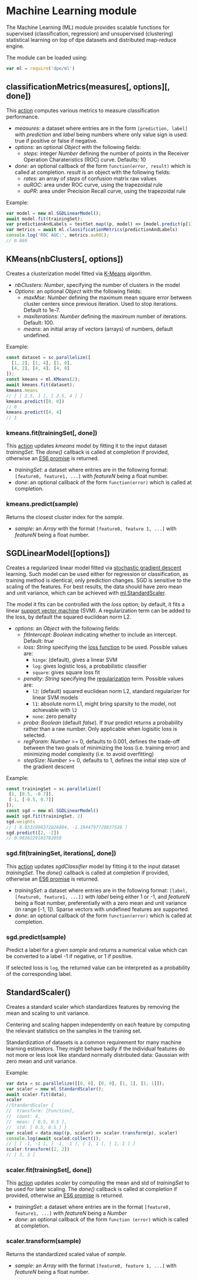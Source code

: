 # Machine Learning module

The Machine Learning (ML) module provides scalable functions for
supervised (classification, regression) and unsupervised (clustering)
statistical learning on top of dpe datasets and distributed
map-reduce engine.

The module can be loaded using:
```js
var ml = require('dpe/ml')
```

## classificationMetrics(measures[, options][, done])

This [action] computes various metrics to measure classification performance.

- *measures*: a dataset where entries are in the form
  `[prediction, label]` with *prediction* and *label* being numbers where
  only value sign is used: true if positive or false if negative.
- *options*: an optional *Object* with the following fields:
    - *steps*: integer *Number* defining the number of points in the Receiver
      Operation Charateristics (ROC) curve. Defaults: 10
- *done*:  an optional callback of the form `function(error, result)`
  which is called at completion. *result* is an object with the following fields:
    - *rates*: an array of *steps* of confusion matrix raw values
    - *auROC*: area under ROC curve, using the trapezoidal rule
    - *auPR*: area under Precision Recall curve, using the trapezoidal rule

Example:
```js
var model = new ml.SGDLinearModel();
await model.fit(trainingSet);
var predictionAndLabels = testSet.map((p, model) => [model.predict(p[1]), p[0]], model);
var metrics = await ml.classificationMetrics(predictionAndLabels)
console.log('ROC AUC:', metrics.auROC);
// 0.869
```

## KMeans(nbClusters[, options])

Creates a clusterization model fitted via [K-Means] algorithm.

- *nbClusters*: *Number*, specifying the number of clusters in the model
- *Options*: an optional *Object* with the following fields:
    - *maxMse*: *Number* defining the maximum mean square error between cluster
      centers since previous iteration. Used to stop iterations. Default to 1e-7.
    - *maxIterations*: *Number* defining the maximum number of iterations. Default: 100.
    - *means*: an initial array of vectors (arrays) of numbers, default undefined.

Example:
```js
const dataset = sc.parallelize([
  [1, 2], [1, 4], [1, 0],
  [4, 2], [4, 4], [4, 0]
]);
const kmeans = ml.KMeans(2);
await kmeans.fit(dataset);
kmeans.means
// [ [ 2.5, 1 ], [ 2.5, 4 ] ]
kmeans.predict([0, 0])
// 0
kmeans.predict([4, 4]
// 1
```

### kmeans.fit(trainingSet[, done])

This [action] updates *kmeans* model by fitting it to the input
dataset *trainingSet*. The *done()* callback is called at completion
if provided, otherwise an [ES6 promise] is returned.

- *trainingSet*: a dataset where entries are in the following format:
  `[feature0, feature1, ...]` with *featureN* being a float number.
- *done*: an optional callback of the form `function(error)`
  which is called at completion.

### kmeans.predict(sample)

Returns the closest cluster index for the *sample*.

- *sample*: an *Array* with the format `[feature0, feature 1, ...]`
  with *featureN* being a float number.

## SGDLinearModel([options])

Creates a regularized linear model fitted via [stochastic
gradient descent] learning. Such model can be used either for 
regression or classification, as training method is identical,
only prediction changes. SGD is sensitive to the scaling
of the features. For best results, the data should have zero mean and
unit variance, which can be achieved with [ml.StandardScaler].

The model it fits can be controlled with the *loss* option; by default,
it fits a linear [support vector machine] (SVM). A regularization term
can be added to the loss, by default the squared euclidean norm L2.

- *options*: an *Object* with the following fields:
  - *fitIntercept*: *Boolean* indicating whether to include an intercept. Default: *true*
  - *loss*: *String* specifying the [loss function] to be used. Possible values are:
      - `hinge`: (default), gives a linear SVM
      - `log`: gives logistic loss, a probabilistic classifier
      - `square`: gives square loss fit
  - *penalty*: *String*  specifying the [regularization] term. Possible values are:
      - `l2`: (default) squared euclidean norm L2, standard regularizer for linear SVM models
      - `l1`: absolute norm L1, might bring sparsity to the model, not achievable with `l2`
      - `none`: zero penalty
  - *proba*: *Boolean* (default *false*). If *true* predict returns a probability rather than a raw number. Only applicable when logisitic loss is selected.
  - *regParam*: *Number*  >= 0, defaults to 0.001, defines the trade-off between the
    two goals of minimizing the loss (i.e. training error) and minimizing model complexity
    (i.e. to avoid overfitting)
  - *stepSize*: *Number* >= 0, defaults to 1, defines the initial step size of the gradient
    descent

Example:
```js
const trainingSet = sc.parallelize([
 [1, [0.5, -0.7]],
 [-1, [-0.5, 0.7]]
]);
const sgd = new ml.SGDLinearModel()
await sgd.fit(trainingSet, 2)
sgd.weights
// [ 0.8531998372026804, -1.1944797720837526 ]
sgd.predict([2, -2])
// 0.9836229103782058
```

### sgd.fit(trainingSet, iterations[, done])

This [action] updates *sgdClassifier* model by fitting it to the
input dataset *trainingSet*. The *done()* callback is called at
completion if provided, otherwise an [ES6 promise] is returned.

- *trainingSet*: a dataset where entries are in the following format:
  `[label, [feature0, feature1, ...]]` with *label* being either 1 or -1,
  and *featureN* being a float number, preferentially with a zero mean and
  unit variance (in range [-1, 1]). Sparse vectors with undefined features
  are supported.
- *done*: an optional callback of the form `function(error)`
  which is called at completion.

### sgd.predict(sample)

Predict a label for a given *sample* and returns a numerical value
which can be converted to a label -1 if negative, or 1 if positive.

If selected loss is `log`, the returned value can be interpreted as
a probability of the corresponding label.

## StandardScaler()

Creates a standard scaler which standardizes features by removing
the mean and scaling to unit variance.

Centering and scaling happen independently on each feature by
computing the relevant statistics on the samples in the training
set. 

Standardization of datasets is a common requirement for many machine
learning estimators. They might behave badly if the individual
features do not more or less look like standard normally distributed
data: Gaussian with zero mean and unit variance.

Example:
```js
var data = sc.parallelize([[0, 0], [0, 0], [1, 1], [1, 1]]);
var scaler = new ml.StandardScaler();
await scaler.fit(data);
scaler
//StandardScaler {
//  transform: [Function],
//  count: 4,
//  mean: [ 0.5, 0.5 ],
//  std: [ 0.5, 0.5 ] }
var scaled = data.map((p, scaler) => scaler.transform(p), scaler)
console.log(await scaled.collect());
// [ [ -1, -1 ], [ -1, -1 ], [ 1, 1 ], [ 1, 1 ] ]
scaler.transform([2, 2])
// [ 3, 3 ]
```

### scaler.fit(trainingSet[, done])

This [action] updates *scaler* by computing the mean and std of
*trainingSet* to be used for later scaling. The *done()* callback
is called at completion if provided, otherwise an [ES6 promise] is
returned.

- *trainingSet*: a dataset where entries are in the format
  `[feature0, feature1, ...]` with *featureN* being a *Number*
- *done*: an optional callback of the form `function (error)` which
  is called at completion.

### scaler.transform(sample)

Returns the standardized scaled value of *sample*.

- *sample*: an *Array* with the format `[feature0, feature 1, ...]`
  with *featureN* being a float number.

[readable stream]: https://nodejs.org/api/stream.html#stream_class_stream_readable
[ES6 promise]: https://promisesaplus.com
[action]: concepts#actions
[K-Means]: https://en.wikipedia.org/wiki/K-means_clustering
[loss function]: https://en.wikipedia.org/wiki/Loss_functions_for_classification
[logistic regression]: https://en.wikipedia.org/wiki/Logistic_regression
[ml.StandardScaler]: #mlstandardscaler
[parquet]: https://parquet.apache.org
[regularization]: https://en.wikipedia.org/wiki/Regularization_(mathematics)
[stochastic gradient descent]: https://en.wikipedia.org/wiki/Stochastic_gradient_descent
[support vector machine]: https://en.wikipedia.org/wiki/Support_vector_machine
